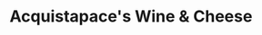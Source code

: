 ---
title: "Acquistapace's Wine & Cheese"
url: /mandeville/acquistapaces-wine-and-cheese/
shop: alcohol
---